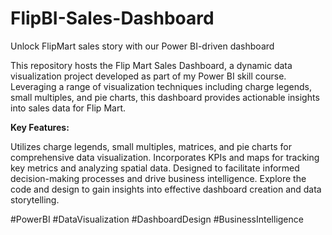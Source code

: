 # FlipBI-Sales-Dashboard
Unlock FlipMart sales story with our Power BI-driven dashboard

This repository hosts the Flip Mart Sales Dashboard, a dynamic data visualization project developed as part of my Power BI skill course. Leveraging a range of visualization techniques including charge legends, small multiples, and pie charts, this dashboard provides actionable insights into sales data for Flip Mart.

**Key Features:**

Utilizes charge legends, small multiples, matrices, and pie charts for comprehensive data visualization.
Incorporates KPIs and maps for tracking key metrics and analyzing spatial data.
Designed to facilitate informed decision-making processes and drive business intelligence.
Explore the code and design to gain insights into effective dashboard creation and data storytelling.

#PowerBI #DataVisualization #DashboardDesign #BusinessIntelligence
